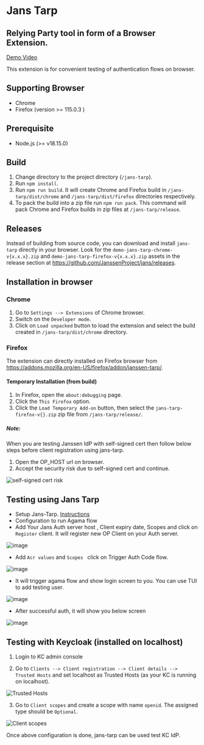 # Jans Tarp

## Relying Party tool in form of a Browser Extension.

[Demo Video](https://www.loom.com/share/6bfe8c5556a94abea05467e3deead8a2?sid=b65c81d9-c1a1-475c-b89b-c105887d31ad)

This extension is for convenient testing of authentication flows on browser.

## Supporting Browser

- Chrome
- Firefox (version >= 115.0.3 )

## Prerequisite

- Node.js (>= v18.15.0)

## Build

1. Change directory to the project directory (`/jans-tarp`).
2. Run `npm install`.
3. Run `npm run build`. It will create Chrome and Firefox build in `/jans-tarp/dist/chrome` and `/jans-tarp/dist/firefox` directories respectively.
4. To pack the build into a zip file run `npm run pack`. This command will pack  Chrome and Firefox builds in zip files at `/jans-tarp/release`.

## Releases

Instead of building from source code, you can download and install `jans-tarp` directly in your browser. Look for the `demo-jans-tarp-chrome-v{x.x.x}.zip` and `demo-jans-tarp-firefox-v{x.x.x}.zip` assets in the release section at https://github.com/JanssenProject/jans/releases. 

## Installation in browser

### Chrome

1. Go to `Settings --> Extensions` of Chrome browser.
2. Switch on the `Developer mode`.
3. Click on `Load unpacked` button to load the extension and select the build created in `/jans-tarp/dist/chrome` directory.

### Firefox

The extension can directly installed on Firefox browser from https://addons.mozilla.org/en-US/firefox/addon/janssen-tarp/.

#### Temporary Installation (from build)

1. In Firefox, open the `about:debugging` page.
2. Click the `This Firefox` option.
3. Click the `Load Temporary Add-on` button, then select the `jans-tarp-firefox-v{}.zip` zip file from `/jans-tarp/release/`.

##### Note:

When you are testing Janssen IdP with self-signed cert then follow below steps before client registration using jans-tarp.

1. Open the OP_HOST url on browser.
2. Accept the security risk due to self-signed cert and continue.

![self-signed cert risk](./docs/images/untrusted_cert_risk.png)

## Testing using Jans Tarp

* Setup Jans-Tarp. [Instructions](https://github.com/JanssenProject/jans/tree/main/demos/jans-tarp)
* Configuration to run Agama flow
* Add Your Jans Auth server host , Client expiry date, Scopes and click on `Register` client. It will register new OP Client on your Auth server.

![image](./docs/images/tarp-client-reg.png)

* Add `Acr values` and `Scopes ` click on Trigger Auth Code flow.

![image](./docs/images/authentication-flow-input.png)

* It will trigger agama flow and show login screen to you. You can use TUI to add testing user.

![image](./docs/images/agamapw-login.png)

* After successful auth, it will show you below screen

![image](./docs/images/successful-tarp-auth-screen.png)



## Testing with Keycloak (installed on localhost)

1. Login to KC admin console

2. Go to `Clients --> Client registration --> Client details --> Trusted Hosts`  and set localhost as Trusted Hosts (as your KC is running on localhost).

![Trusted Hosts](./docs/images/kc_trusted_hosts.png)

3. Go to `Client scopes` and create a scope with name `openid`. The assigned type should be `Optional`.

![Client scopes](./docs/images/kc_add_scope.png)

Once above configuration is done, jans-tarp can be used test KC IdP.
